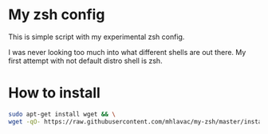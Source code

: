 # My zsh config

This is simple script with my experimental zsh config.

I was never looking too much into what different shells are out there. My
first attempt with not default distro shell is zsh.

# How to install

``` sh
sudo apt-get install wget && \
wget -qO- https://raw.githubusercontent.com/mhlavac/my-zsh/master/install.sh | sh
```
